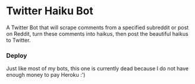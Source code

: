 # Twitter Haiku Bot

A Twitter Bot that will scrape comments from a specified subreddit or post on Reddit, turn these comments into haikus, then post the beautiful haikus to Twitter.

### Deploy

Just like most of my bots, this one is currently dead because I do not have enough money to pay Heroku :')
